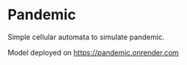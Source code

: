 # Pandemic

Simple cellular automata to simulate pandemic.

Model deployed on https://pandemic.onrender.com
